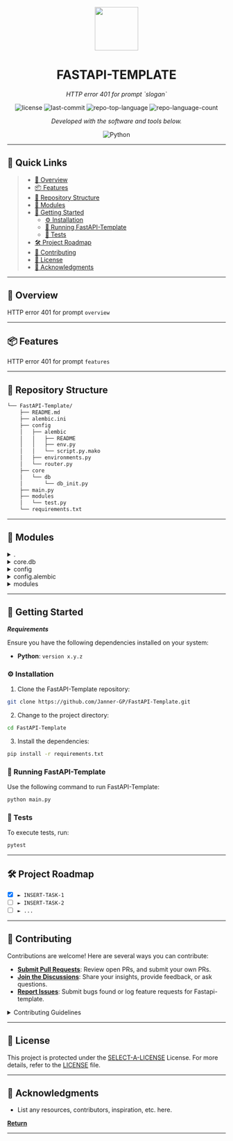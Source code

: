 <p align="center">
  <img src="https://cdn-icons-png.flaticon.com/512/6295/6295417.png" width="100" />
</p>
<p align="center">
    <h1 align="center">FASTAPI-TEMPLATE</h1>
</p>
<p align="center">
    <em>HTTP error 401 for prompt `slogan`</em>
</p>
<p align="center">
	<img src="https://img.shields.io/github/license/Janner-GP/FastAPI-Template.git?style=flat&color=0080ff" alt="license">
	<img src="https://img.shields.io/github/last-commit/Janner-GP/FastAPI-Template.git?style=flat&logo=git&logoColor=white&color=0080ff" alt="last-commit">
	<img src="https://img.shields.io/github/languages/top/Janner-GP/FastAPI-Template.git?style=flat&color=0080ff" alt="repo-top-language">
	<img src="https://img.shields.io/github/languages/count/Janner-GP/FastAPI-Template.git?style=flat&color=0080ff" alt="repo-language-count">
<p>
<p align="center">
		<em>Developed with the software and tools below.</em>
</p>
<p align="center">
	<img src="https://img.shields.io/badge/Python-3776AB.svg?style=flat&logo=Python&logoColor=white" alt="Python">
</p>
<hr>

## 🔗 Quick Links

> - [📍 Overview](#-overview)
> - [📦 Features](#-features)
> - [📂 Repository Structure](#-repository-structure)
> - [🧩 Modules](#-modules)
> - [🚀 Getting Started](#-getting-started)
>   - [⚙️ Installation](#️-installation)
>   - [🤖 Running FastAPI-Template](#-running-FastAPI-Template)
>   - [🧪 Tests](#-tests)
> - [🛠 Project Roadmap](#-project-roadmap)
> - [🤝 Contributing](#-contributing)
> - [📄 License](#-license)
> - [👏 Acknowledgments](#-acknowledgments)

---

## 📍 Overview

HTTP error 401 for prompt `overview`

---

## 📦 Features

HTTP error 401 for prompt `features`

---

## 📂 Repository Structure

```sh
└── FastAPI-Template/
    ├── README.md
    ├── alembic.ini
    ├── config
    │   ├── alembic
    │   │   ├── README
    │   │   ├── env.py
    │   │   └── script.py.mako
    │   ├── environments.py
    │   └── router.py
    ├── core
    │   └── db
    │       └── db_init.py
    ├── main.py
    ├── modules
    │   └── test.py
    └── requirements.txt
```

---

## 🧩 Modules

<details closed><summary>.</summary>

| File                                                                             | Summary                             |
| ---                                                                              | ---                                 |
| [main.py](https://github.com/Janner-GP/FastAPI-Template.git/blob/master/main.py) | HTTP error 401 for prompt `main.py` |

</details>

<details closed><summary>core.db</summary>

| File                                                                                           | Summary                                        |
| ---                                                                                            | ---                                            |
| [db_init.py](https://github.com/Janner-GP/FastAPI-Template.git/blob/master/core/db/db_init.py) | HTTP error 401 for prompt `core/db/db_init.py` |

</details>

<details closed><summary>config</summary>

| File                                                                                                    | Summary                                            |
| ---                                                                                                     | ---                                                |
| [router.py](https://github.com/Janner-GP/FastAPI-Template.git/blob/master/config/router.py)             | HTTP error 401 for prompt `config/router.py`       |
| [environments.py](https://github.com/Janner-GP/FastAPI-Template.git/blob/master/config/environments.py) | HTTP error 401 for prompt `config/environments.py` |

</details>

<details closed><summary>config.alembic</summary>

| File                                                                                                          | Summary                                                   |
| ---                                                                                                           | ---                                                       |
| [script.py.mako](https://github.com/Janner-GP/FastAPI-Template.git/blob/master/config/alembic/script.py.mako) | HTTP error 401 for prompt `config/alembic/script.py.mako` |
| [env.py](https://github.com/Janner-GP/FastAPI-Template.git/blob/master/config/alembic/env.py)                 | HTTP error 401 for prompt `config/alembic/env.py`         |

</details>

<details closed><summary>modules</summary>

| File                                                                                     | Summary                                     |
| ---                                                                                      | ---                                         |
| [test.py](https://github.com/Janner-GP/FastAPI-Template.git/blob/master/modules/test.py) | HTTP error 401 for prompt `modules/test.py` |

</details>

---

## 🚀 Getting Started

***Requirements***

Ensure you have the following dependencies installed on your system:

* **Python**: `version x.y.z`

### ⚙️ Installation

1. Clone the FastAPI-Template repository:

```sh
git clone https://github.com/Janner-GP/FastAPI-Template.git
```

2. Change to the project directory:

```sh
cd FastAPI-Template
```

3. Install the dependencies:

```sh
pip install -r requirements.txt
```

### 🤖 Running FastAPI-Template

Use the following command to run FastAPI-Template:

```sh
python main.py
```

### 🧪 Tests

To execute tests, run:

```sh
pytest
```

---

## 🛠 Project Roadmap

- [X] `► INSERT-TASK-1`
- [ ] `► INSERT-TASK-2`
- [ ] `► ...`

---

## 🤝 Contributing

Contributions are welcome! Here are several ways you can contribute:

- **[Submit Pull Requests](https://github.com/Janner-GP/FastAPI-Template.git/blob/main/CONTRIBUTING.md)**: Review open PRs, and submit your own PRs.
- **[Join the Discussions](https://github.com/Janner-GP/FastAPI-Template.git/discussions)**: Share your insights, provide feedback, or ask questions.
- **[Report Issues](https://github.com/Janner-GP/FastAPI-Template.git/issues)**: Submit bugs found or log feature requests for Fastapi-template.

<details closed>
    <summary>Contributing Guidelines</summary>

1. **Fork the Repository**: Start by forking the project repository to your GitHub account.
2. **Clone Locally**: Clone the forked repository to your local machine using a Git client.
   ```sh
   git clone https://github.com/Janner-GP/FastAPI-Template.git
   ```
3. **Create a New Branch**: Always work on a new branch, giving it a descriptive name.
   ```sh
   git checkout -b new-feature-x
   ```
4. **Make Your Changes**: Develop and test your changes locally.
5. **Commit Your Changes**: Commit with a clear message describing your updates.
   ```sh
   git commit -m 'Implemented new feature x.'
   ```
6. **Push to GitHub**: Push the changes to your forked repository.
   ```sh
   git push origin new-feature-x
   ```
7. **Submit a Pull Request**: Create a PR against the original project repository. Clearly describe the changes and their motivations.

Once your PR is reviewed and approved, it will be merged into the main branch.

</details>

---

## 📄 License

This project is protected under the [SELECT-A-LICENSE](https://choosealicense.com/licenses) License. For more details, refer to the [LICENSE](https://choosealicense.com/licenses/) file.

---

## 👏 Acknowledgments

- List any resources, contributors, inspiration, etc. here.

[**Return**](#-quick-links)

---